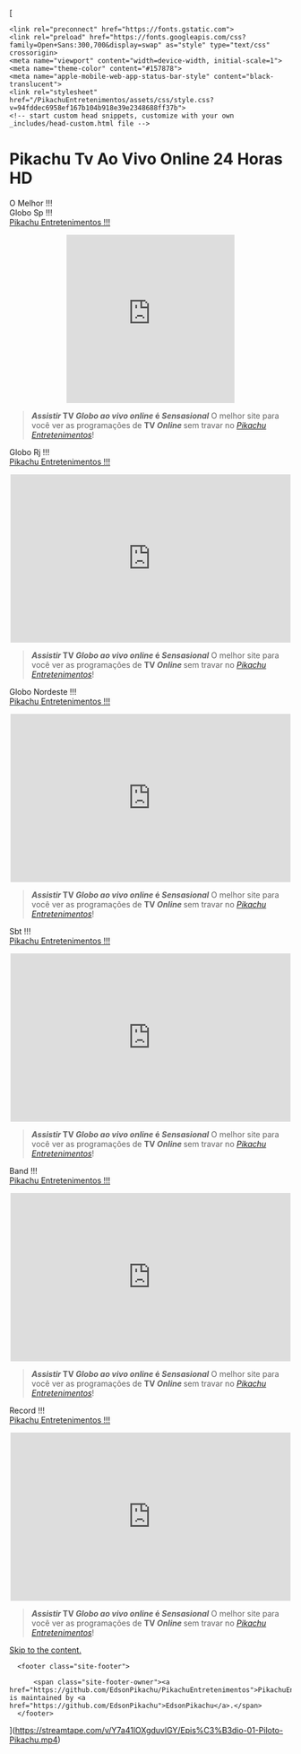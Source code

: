 [<html lang="pt-BR">
    <meta charset="UTF-8">

<!-- Begin Jekyll SEO tag v2.7.1 -->
<title>Pikachu Entretenimentos Web Site. | PikachuEntretenimentos</title>
<meta name="generator" content="Jekyll v3.9.0" />
<meta property="og:title" content="Pikachu Entretenimentos Web Site." />
<meta property="og:locale" content="en_US" />
<meta name="description" content="Pikachu Entretenimentos Web Site" />
<meta property="og:description" content="Pikachu Entretenimentos Web Site" />
<link rel="canonical" href="https://edsonpikachu.github.io/PikachuEntretenimentos/" />
<meta property="og:url" content="https://edsonpikachu.github.io/PikachuEntretenimentos/" />
<meta property="og:site_name" content="PikachuEntretenimentos" />
<meta name="twitter:card" content="summary" />
<meta property="twitter:title" content="Pikachu Entretenimentos Web Site." />
<script type="application/ld+json">
{"description":"Pikachu Entretenimentos Web Site","url":"https://edsonpikachu.github.io/PikachuEntretenimentos/","@type":"WebSite","headline":"Pikachu Entretenimentos Web Site.","name":"PikachuEntretenimentos","@context":"https://schema.org"}</script>
<!-- End Jekyll SEO tag -->

    <link rel="preconnect" href="https://fonts.gstatic.com">
    <link rel="preload" href="https://fonts.googleapis.com/css?family=Open+Sans:300,700&display=swap" as="style" type="text/css" crossorigin>
    <meta name="viewport" content="width=device-width, initial-scale=1">
    <meta name="theme-color" content="#157878">
    <meta name="apple-mobile-web-app-status-bar-style" content="black-translucent">
    <link rel="stylesheet" href="/PikachuEntretenimentos/assets/css/style.css?v=94fddec6958ef167b104b918e39e2348688ff37b">
    <!-- start custom head snippets, customize with your own _includes/head-custom.html file -->

<!-- Setup Google Analytics -->



<!-- You can set your favicon here -->
<!-- link rel="shortcut icon" type="image/x-icon" href="/PikachuEntretenimentos/favicon.ico" -->

<!-- end custom head snippets -->
<script>
     (adsbygoogle = window.adsbygoogle || []).push({});
</script>
<div class="vlog-section ">
<div class="container">
<div class="vlog-content vlog-single-content">
<div class="entry-header">
<h1 class="entry-title">Pikachu Tv Ao Vivo Online 24 Horas HD</h1>
<div class="entry-meta"><div class="meta-item meta-date"><span class="updated meta-icon">O Melhor !!!</span></div></div>
</div>
<div class="entry-meta"><div class="meta-item meta-date"><span class="updated meta-icon">Globo Sp !!!</span></div></div>
<div class="entry-content-single">
<div class="meks_ess layout-1-1 rectangle no-labels solid"><a href="#" onclick="return false;" class="meks_ess-item socicon-facebook" data-url="https://bit.ly/pikachuweb"><span>Pikachu</span></a><a href="https://bit.ly/pikachuweb" onclick="return false;" class="meks_ess-item socicon-twitter" data-url="https://bit.ly/pikachuweb"><span> Entretenimentos !!!</span></a></div><p style="text-align: center;"><iframe src="https://sinalpublico.com/player3/ch.php?canal=bobosp" name="Player" width="e" height="300" frameborder="0" scrolling="no" allowfullscreen="allowfullscreen"><span data-mce-type="bookmark" style="display: inline-block; width: 0px; overflow: hidden; line-height: 0;" class="mce_SELRES_start">﻿</span> </iframe></p>
<blockquote class="wp-block-quote"><p><strong><em>Assistir</em> TV <em>Globo ao vivo online</em> é <em> Sensasional</em></strong> O melhor site para você ver as programações de <strong>TV <em>Online </em></strong> sem travar no <a href="https://bit.ly/pikachuweb"><i>Pikachu Entretenimentos</i></a>!</p></blockquote>

<div class="entry-meta"><div class="meta-item meta-date"><span class="updated meta-icon">Globo Rj !!!</span></div></div>
<div class="entry-content-single">
<div class="meks_ess layout-1-1 rectangle no-labels solid"><a href="#" onclick="return false;" class="meks_ess-item socicon-facebook" data-url="https://bit.ly/pikachuweb"><span>Pikachu</span></a><a href="https://bit.ly/pikachuweb" onclick="return false;" class="meks_ess-item socicon-twitter" data-url="https://bit.ly/pikachuweb"><span> Entretenimentos !!!</span></a></div><p style="text-align: center;"><iframe src="https://sinalpublico.com/player3/ch.php?canal=boborj" name="Player" width="500" height="300" frameborder="0" scrolling="no" allowfullscreen="allowfullscreen"><span data-mce-type="bookmark" style="display: inline-block; width: 0px; overflow: hidden; line-height: 0;" class="mce_SELRES_start">﻿</span> </iframe></p>
<blockquote class="wp-block-quote"><p><strong><em>Assistir</em> TV <em>Globo ao vivo online</em> é <em> Sensasional</em></strong> O melhor site para você ver as programações de <strong>TV <em>Online </em></strong> sem travar no <a href="https://bit.ly/pikachuweb"><i>Pikachu Entretenimentos</i></a>!</p></blockquote>

<div class="entry-meta"><div class="meta-item meta-date"><span class="updated meta-icon">Globo Nordeste !!!</span></div></div>
<div class="entry-content-single">
<div class="meks_ess layout-1-1 rectangle no-labels solid"><a href="#" onclick="return false;" class="meks_ess-item socicon-facebook" data-url="https://bit.ly/pikachuweb"><span>Pikachu</span></a><a href="https://bit.ly/pikachuweb" onclick="return false;" class="meks_ess-item socicon-twitter" data-url="https://bit.ly/pikachuweb"><span> Entretenimentos !!!</span></a></div><p style="text-align: center;"><iframe src="https://sinalpublico.com/player3/ch.php?canal=bobonordeste" name="Player" width="500" height="300" frameborder="0" scrolling="no" allowfullscreen="allowfullscreen"><span data-mce-type="bookmark" style="display: inline-block; width: 0px; overflow: hidden; line-height: 0;" class="mce_SELRES_start">﻿</span> </iframe></p>
<blockquote class="wp-block-quote"><p><strong><em>Assistir</em> TV <em>Globo ao vivo online</em> é <em> Sensasional</em></strong> O melhor site para você ver as programações de <strong>TV <em>Online </em></strong> sem travar no <a href="https://bit.ly/pikachuweb"><i>Pikachu Entretenimentos</i></a>!</p></blockquote>
    
<div class="entry-meta"><div class="meta-item meta-date"><span class="updated meta-icon">Sbt !!!</span></div></div>
<div class="entry-content-single">
<div class="meks_ess layout-1-1 rectangle no-labels solid"><a href="#" onclick="return false;" class="meks_ess-item socicon-facebook" data-url="https://bit.ly/pikachuweb"><span>Pikachu</span></a><a href="https://bit.ly/pikachuweb" onclick="return false;" class="meks_ess-item socicon-twitter" data-url="https://bit.ly/pikachuweb"><span> Entretenimentos !!!</span></a></div><p style="text-align: center;"><iframe src="https://sinalpublico.com/player3/ch.php?canal=sbt" name="Player" width="500" height="300" frameborder="0" scrolling="no" allowfullscreen="allowfullscreen"><span data-mce-type="bookmark" style="display: inline-block; width: 0px; overflow: hidden; line-height: 0;" class="mce_SELRES_start">﻿</span> </iframe></p>
<blockquote class="wp-block-quote"><p><strong><em>Assistir</em> TV <em>Globo ao vivo online</em> é <em> Sensasional</em></strong> O melhor site para você ver as programações de <strong>TV <em>Online </em></strong> sem travar no <a href="https://bit.ly/pikachuweb"><i>Pikachu Entretenimentos</i></a>!</p></blockquote>
    
<div class="entry-meta"><div class="meta-item meta-date"><span class="updated meta-icon">Band !!!</span></div></div>
<div class="entry-content-single">
<div class="meks_ess layout-1-1 rectangle no-labels solid"><a href="#" onclick="return false;" class="meks_ess-item socicon-facebook" data-url="https://bit.ly/pikachuweb"><span>Pikachu</span></a><a href="https://bit.ly/pikachuweb" onclick="return false;" class="meks_ess-item socicon-twitter" data-url="https://bit.ly/pikachuweb"><span> Entretenimentos !!!</span></a></div><p style="text-align: center;"><iframe src="https://sinalpublico.com/player3/ch.php?canal=band" name="Player" width="500" height="300" frameborder="0" scrolling="no" allowfullscreen="allowfullscreen"><span data-mce-type="bookmark" style="display: inline-block; width: 0px; overflow: hidden; line-height: 0;" class="mce_SELRES_start">﻿</span> </iframe></p>
<blockquote class="wp-block-quote"><p><strong><em>Assistir</em> TV <em>Globo ao vivo online</em> é <em> Sensasional</em></strong> O melhor site para você ver as programações de <strong>TV <em>Online </em></strong> sem travar no <a href="https://bit.ly/pikachuweb"><i>Pikachu Entretenimentos</i></a>!</p></blockquote>
    
<div class="entry-meta"><div class="meta-item meta-date"><span class="updated meta-icon">Record !!!</span></div></div>
<div class="entry-content-single">
<div class="meks_ess layout-1-1 rectangle no-labels solid"><a href="#" onclick="return false;" class="meks_ess-item socicon-facebook" data-url="https://bit.ly/pikachuweb"><span>Pikachu</span></a><a href="https://bit.ly/pikachuweb" onclick="return false;" class="meks_ess-item socicon-twitter" data-url="https://bit.ly/pikachuweb"><span> Entretenimentos !!!</span></a></div><p style="text-align: center;"><iframe src="https://sinalpublico.com/player3/ch.php?canal=record" name="Player" width="500" height="300" frameborder="0" scrolling="no" allowfullscreen="allowfullscreen"><span data-mce-type="bookmark" style="display: inline-block; width: 0px; overflow: hidden; line-height: 0;" class="mce_SELRES_start">﻿</span> </iframe></p>
<blockquote class="wp-block-quote"><p><strong><em>Assistir</em> TV <em>Globo ao vivo online</em> é <em> Sensasional</em></strong> O melhor site para você ver as programações de <strong>TV <em>Online </em></strong> sem travar no <a href="https://bit.ly/pikachuweb"><i>Pikachu Entretenimentos</i></a>!</p></blockquote>
</div>
<div class="vlog-ad vlog-ad-below-single"><script async src="https://pagead2.googlesyndication.com/pagead/js/adsbygoogle.js?client=ca-pub-9177209003201928" crossorigin="anonymous"></script>
  <body>
    <a id="skip-to-content" href="#content">Skip to the content.</a>

      <footer class="site-footer">
        
          <span class="site-footer-owner"><a href="https://github.com/EdsonPikachu/PikachuEntretenimentos">PikachuEntretenimentos</a> is maintained by <a href="https://github.com/EdsonPikachu">EdsonPikachu</a>.</span>
      </footer>
  </body>

](https://streamtape.com/v/Y7a41lOXgduvlGY/Epis%C3%B3dio-01-Piloto-Pikachu.mp4)
